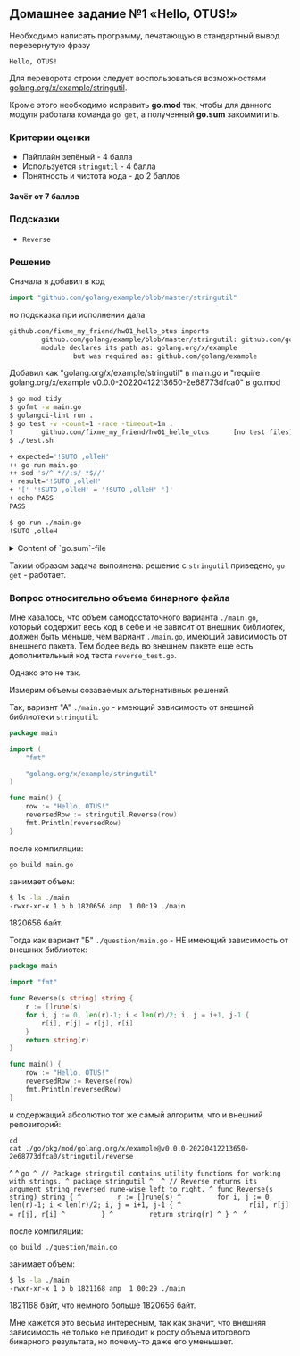 #

## Домашнее задание №1 «Hello, OTUS!»

Необходимо написать программу, печатающую в стандартный вывод перевернутую фразу

```text
Hello, OTUS!
```

Для переворота строки следует воспользоваться возможностями
[golang.org/x/example/stringutil](https://github.com/golang/example/tree/master/stringutil).

Кроме этого необходимо исправить **go.mod** так, чтобы для данного модуля работала
команда `go get`, а полученный **go.sum** закоммитить.

### Критерии оценки

- Пайплайн зелёный - 4 балла
- Используется `stringutil` - 4 балла
- Понятность и чистота кода - до 2 баллов

#### Зачёт от 7 баллов

### Подсказки

- `Reverse`

### Решение

Сначала я добавил в код

```go
import "github.com/golang/example/blob/master/stringutil"
```

но подсказка при исполнении дала

```bash
github.com/fixme_my_friend/hw01_hello_otus imports
        github.com/golang/example/blob/master/stringutil: github.com/golang/example@v0.0.0-20220412213650-2e68773dfca0: parsing go.mod:
        module declares its path as: golang.org/x/example
                but was required as: github.com/golang/example
```

Добавил как "golang.org/x/example/stringutil" в main.go и "require golang.org/x/example v0.0.0-20220412213650-2e68773dfca0" в go.mod

```bash
$ go mod tidy
$ gofmt -w main.go 
$ golangci-lint run .
$ go test -v -count=1 -race -timeout=1m .
?       github.com/fixme_my_friend/hw01_hello_otus      [no test files]
$ ./test.sh

+ expected='!SUTO ,olleH'
++ go run main.go
++ sed 's/^ *//;s/ *$//'
+ result='!SUTO ,olleH'
+ '[' '!SUTO ,olleH' = '!SUTO ,olleH' ']'
+ echo PASS
PASS

$ go run ./main.go 
!SUTO ,olleH
```

<details>
<summary> Content of `go.sum`-file</summary>

```text
github.com/yuin/goldmark v1.2.1/go.mod h1:3hX8gzYuyVAZsxl0MRgGTJEmQBFcNTphYh9decYSb74=
golang.org/x/crypto v0.0.0-20190308221718-c2843e01d9a2/go.mod h1:djNgcEr1/C05ACkg1iLfiJU5Ep61QUkGW8qpdssI0+w=
golang.org/x/crypto v0.0.0-20191011191535-87dc89f01550/go.mod h1:yigFU9vqHzYiE8UmvKecakEJjdnWj3jj499lnFckfCI=
golang.org/x/crypto v0.0.0-20200622213623-75b288015ac9/go.mod h1:LzIPMQfyMNhhGPhUkYOs5KpL4U8rLKemX1yGLhDgUto=
golang.org/x/example v0.0.0-20220412213650-2e68773dfca0 h1:ygD+9PaH9IfzZUF131IxmiXGkxzuN/pphDjzh2LY8N8=
golang.org/x/example v0.0.0-20220412213650-2e68773dfca0/go.mod h1:+yakPl5KR9J+ysfUNADYwEU5qeqjUO473wDktD4xMYw=
golang.org/x/mod v0.3.0/go.mod h1:s0Qsj1ACt9ePp/hMypM3fl4fZqREWJwdYDEqhRiZZUA=
golang.org/x/net v0.0.0-20190404232315-eb5bcb51f2a3/go.mod h1:t9HGtf8HONx5eT2rtn7q6eTqICYqUVnKs3thJo3Qplg=
golang.org/x/net v0.0.0-20190620200207-3b0461eec859/go.mod h1:z5CRVTTTmAJ677TzLLGU+0bjPO0LkuOLi4/5GtJWs/s=
golang.org/x/net v0.0.0-20201021035429-f5854403a974/go.mod h1:sp8m0HH+o8qH0wwXwYZr8TS3Oi6o0r6Gce1SSxlDquU=
golang.org/x/sync v0.0.0-20190423024810-112230192c58/go.mod h1:RxMgew5VJxzue5/jJTE5uejpjVlOe/izrB70Jof72aM=
golang.org/x/sync v0.0.0-20201020160332-67f06af15bc9/go.mod h1:RxMgew5VJxzue5/jJTE5uejpjVlOe/izrB70Jof72aM=
golang.org/x/sys v0.0.0-20190215142949-d0b11bdaac8a/go.mod h1:STP8DvDyc/dI5b8T5hshtkjS+E42TnysNCUPdjciGhY=
golang.org/x/sys v0.0.0-20190412213103-97732733099d/go.mod h1:h1NjWce9XRLGQEsW7wpKNCjG9DtNlClVuFLEZdDNbEs=
golang.org/x/sys v0.0.0-20200930185726-fdedc70b468f/go.mod h1:h1NjWce9XRLGQEsW7wpKNCjG9DtNlClVuFLEZdDNbEs=
golang.org/x/text v0.3.0/go.mod h1:NqM8EUOU14njkJ3fqMW+pc6Ldnwhi/IjpwHt7yyuwOQ=
golang.org/x/text v0.3.3/go.mod h1:5Zoc/QRtKVWzQhOtBMvqHzDpF6irO9z98xDceosuGiQ=
golang.org/x/tools v0.0.0-20180917221912-90fa682c2a6e/go.mod h1:n7NCudcB/nEzxVGmLbDWY5pfWTLqBcC2KZ6jyYvM4mQ=
golang.org/x/tools v0.0.0-20191119224855-298f0cb1881e/go.mod h1:b+2E5dAYhXwXZwtnZ6UAqBI28+e2cm9otk0dWdXHAEo=
golang.org/x/tools v0.0.0-20210112183307-1e6ecd4bf1b0/go.mod h1:emZCQorbCU4vsT4fOWvOPXz4eW1wZW4PmDk9uLelYpA=
golang.org/x/xerrors v0.0.0-20190717185122-a985d3407aa7/go.mod h1:I/5z698sn9Ka8TeJc9MKroUUfqBBauWjQqLJ2OPfmY0=
golang.org/x/xerrors v0.0.0-20191011141410-1b5146add898/go.mod h1:I/5z698sn9Ka8TeJc9MKroUUfqBBauWjQqLJ2OPfmY0=
golang.org/x/xerrors v0.0.0-20200804184101-5ec99f83aff1/go.mod h1:I/5z698sn9Ka8TeJc9MKroUUfqBBauWjQqLJ2OPfmY0=

```

</details>

Таким образом задача выполнена: решение с `stringutil` приведено, `go get` - работает.

### Вопрос относительно объема бинарного файла

Мне казалось, что объем самодостаточного варианта `./main.go`, который содержит весь код в себе и не зависит от внешних библиотек, должен быть меньше, чем вариант `./main.go`, имеющий зависимость от внешнего пакета.
Тем бодее ведь во внешнем пакете еще есть дополнительный код теста `reverse_test.go`. 

Однако это не так.

Измерим объемы созаваемых альтернативных решений.

Так, вариант "А" `./main.go` - имеющий зависимость от внешней библиотеки `stringutil`:

```go
package main

import (
    "fmt"

    "golang.org/x/example/stringutil"
)

func main() {
    row := "Hello, OTUS!"
    reversedRow := stringutil.Reverse(row)
    fmt.Println(reversedRow)
}
```

после компиляции:

```shell
go build main.go
```

занимает объем:

```bash
$ ls -la ./main
-rwxr-xr-x 1 b b 1820656 апр  1 00:19 ./main
```

1820656 байт.

Тогда как вариант "Б" `./question/main.go` - НЕ имеющий зависимость от внешних библиотек:

```go
package main

import "fmt"

func Reverse(s string) string {
    r := []rune(s)
    for i, j := 0, len(r)-1; i < len(r)/2; i, j = i+1, j-1 {
        r[i], r[j] = r[j], r[i]
    }
    return string(r)
}

func main() {
    row := "Hello, OTUS!"
    reversedRow := Reverse(row)
    fmt.Println(reversedRow)
}
```

и содержащий абсолютно тот же самый алгоритм, что и внешний репозиторий:

```shell
cd
cat ./go/pkg/mod/golang.org/x/example@v0.0.0-20220412213650-2e68773dfca0/stringutil/reverse
```

^ 
^ ```go
^ // Package stringutil contains utility functions for working with strings.
^ package stringutil
^ 
^ // Reverse returns its argument string reversed rune-wise left to right.
^ func Reverse(s string) string {
^         r := []rune(s)
^         for i, j := 0, len(r)-1; i < len(r)/2; i, j = i+1, j-1 {
^                 r[i], r[j] = r[j], r[i]
^         }
^         return string(r)
^ }
^ ```
^ 

после компиляции:

```shell
go build ./question/main.go 
```

занимает объем:

```bash
$ ls -la ./main
-rwxr-xr-x 1 b b 1821168 апр  1 00:29 ./main
```

1821168 байт, что немного больше 1820656 байт.

Мне кажется это весьма интересным, так как значит, что внешняя зависимость не только не приводит к росту объема итогового бинарного результата, но почему-то даже его уменьшает.
